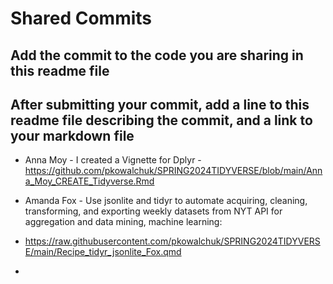 # Shared Commits
## Add the commit to the code you are sharing in this readme file
## After submitting your commit, add a line to this readme file describing the commit, and a link to your markdown file


- Anna Moy - I created a Vignette for Dplyr -  https://github.com/pkowalchuk/SPRING2024TIDYVERSE/blob/main/Anna_Moy_CREATE_Tidyverse.Rmd

- Amanda Fox - Use jsonlite and tidyr to automate acquiring, cleaning, transforming, and exporting weekly datasets from NYT API for aggregation and data mining, machine learning:
- https://raw.githubusercontent.com/pkowalchuk/SPRING2024TIDYVERSE/main/Recipe_tidyr_jsonlite_Fox.qmd
- 
